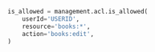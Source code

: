 ```python
is_allowed = management.acl.is_allowed(
    userId='USERID',
    resource='books:*',
    action='books:edit',
)
```

```csharp

```
